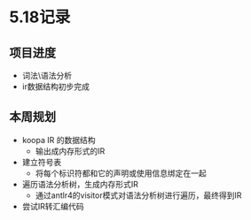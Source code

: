 # 5.18记录

## 项目进度

- 词法\语法分析
- ir数据结构初步完成

## 本周规划

- koopa IR 的数据结构
  - 输出成内存形式的IR
- 建立符号表
  - 将每个标识符都和它的声明或使用信息绑定在一起
- 遍历语法分析树，生成内存形式IR
  - 通过antlr4的visitor模式对语法分析树进行遍历，最终得到IR
- 尝试IR转汇编代码

